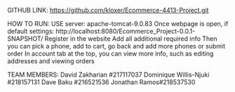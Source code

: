 GITHUB LINK: 
https://github.com/kloxer/Ecommerce-4413-Project.git


HOW TO RUN:
USE server: apache-tomcat-9.0.83 
Once webpage is open, if default settings:
http://localhost:8080/Ecommerce_Project-0.0.1-SNAPSHOT/
Register in the website
Add all additional required info
Then you can pick a phone, add to cart, go back and add more phones or submit order
In account tab at the top, you can view more info, such as editing addresses and viewing orders

TEAM MEMBERS:
David Zakharian #217117037
Dominique Willis-Njuki #218157131
Dave Baku #216521536
Jonathan Ramos#218537530
